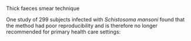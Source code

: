 Thick faeces smear technique

One study of 299 subjects infected with _Schistosoma mansoni_ found that the method had poor reproducibility and is therefore no longer recommended for primary health care settings: